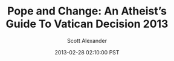 ---
layout: podcast
title: "Pope and Change: An Atheist’s Guide To Vatican Decision 2013"
author: Scott Alexander
description: https://slatestarcodex.com/2013/02/28/pope-and-change-an-atheists-guide-to-vatican-decision-2013/
date: 2013-02-28 02:10:00 PST
length: 775922
duration: 194
guid: pope-and-change-an-atheists-guide-to-vatican-decision-2013
---